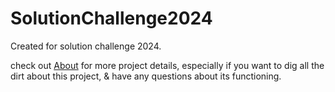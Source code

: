 # SolutionChallenge2024
Created for solution challenge 2024.

check out [About](https://github.com/TithiB-del/SolutionChallenge2024/blob/main/About.md) for more project details, especially if you want to dig all the dirt about this project, & have any questions about its functioning.




